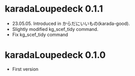 # karadaLoupedeck 0.1.1

* 23.05.05. Introduced in からだにいいもの(karada-good).
* Slightly modified kg_scef_tidy command.
* Fix kg_scef_tidy command

# karadaLoupedeck 0.1.0

* First version
